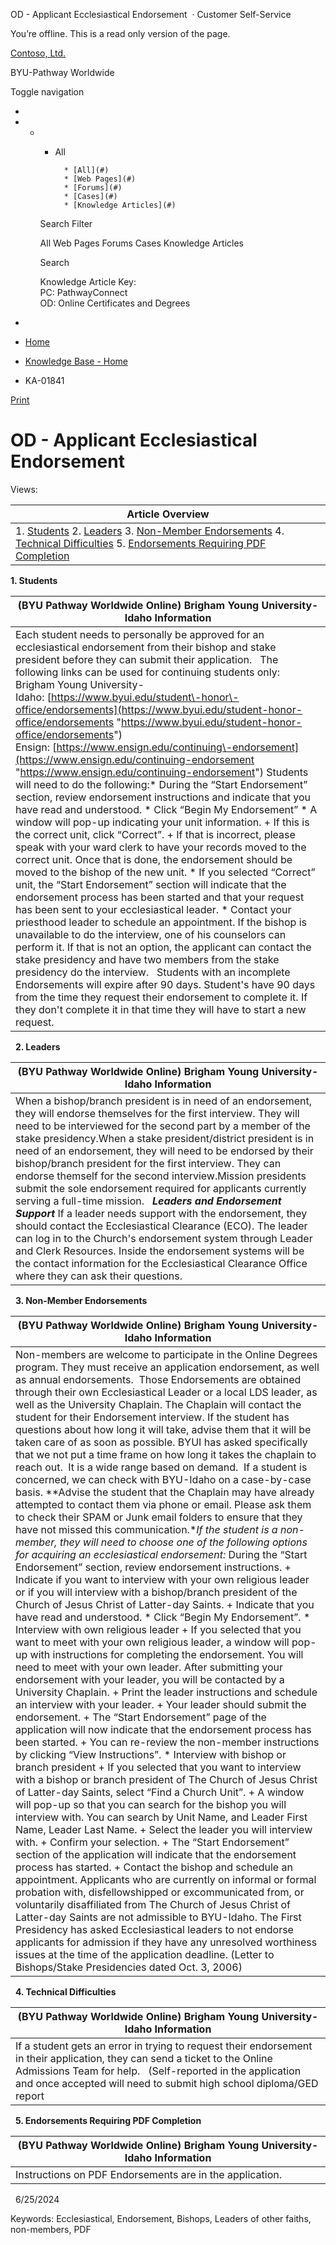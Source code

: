 





 
 OD \- Applicant Ecclesiastical Endorsement
  · Customer Self\-Service













You’re offline. This is a read only version of the page.






[Contoso, Ltd.](~/ "Contoso, Ltd.")


BYU\-Pathway Worldwide




Toggle navigation







* 
* + - All
		
		
			* [All](#)
			* [Web Pages](#)
			* [Forums](#)
			* [Cases](#)
			* [Knowledge Articles](#)
	
	Search Filter
	
	All
	Web Pages
	Forums
	Cases
	Knowledge Articles
	
	
	 Search
	 
	
	
	
	
	
	
	
	
	Knowledge Article Key:  
	PC: PathwayConnect  
	OD: Online Certificates and Degrees
* 















* [Home](/)
* [Knowledge Base \- Home](/knowledgebase/)
* KA\-01841






 [Print](javascript:window.print())



OD \- Applicant Ecclesiastical Endorsement
==========================================














Views: 





| Article Overview |
| --- |
| 1. [Students](#1) 2. [Leaders](#2) 3. [Non\-Member Endorsements](#3) 4. [Technical Difficulties](#4) 5. [Endorsements Requiring PDF Completion](#5) |


  
**1\. Students**


| (BYU Pathway Worldwide Online) Brigham Young University\- Idaho Information |
| --- |
| Each student needs to personally be approved for an ecclesiastical endorsement from their bishop and stake president before they can submit their application.   The following links can be used for continuing students only: Brigham Young University\-Idaho: [https://www.byui.edu/student\-honor\-office/endorsements](https://www.byui.edu/student-honor-office/endorsements "https://www.byui.edu/student-honor-office/endorsements") Ensign: [https://www.ensign.edu/continuing\-endorsement](https://www.ensign.edu/continuing-endorsement "https://www.ensign.edu/continuing-endorsement") Students will need to do the following:* During the “Start Endorsement” section, review endorsement instructions and indicate that you have read and understood. * Click “Begin My Endorsement” * A window will pop\-up indicating your unit information. 	+ If this is the correct unit, click “Correct”. 	+ If that is incorrect, please speak with your ward clerk to have your records moved to the correct unit. Once that is done, the endorsement should be moved to the bishop of the new unit. * If you selected “Correct” unit, the “Start Endorsement” section will indicate that the endorsement process has been started and that your request has been sent to your ecclesiastical leader. * Contact your priesthood leader to schedule an appointment.  If the bishop is unavailable to do the interview, one of his counselors can perform it. If that is not an option, the applicant can contact the stake presidency and have two members from the stake presidency do the interview.   Students with an incomplete Endorsements will expire after 90 days. Student's have 90 days from the time they request their endorsement to complete it. If they don't complete it in that time they will have to start a new request. |


 
**2\. Leaders**


| (BYU Pathway Worldwide Online) Brigham Young University\- Idaho Information |
| --- |
| When a bishop/branch president is in need of an endorsement, they will endorse themselves for the first interview. They will need to be interviewed for the second part by a member of the stake presidency.When a stake president/district president is in need of an endorsement, they will need to be endorsed by their bishop/branch president for the first interview. They can endorse themself for the second interview.Mission presidents submit the sole endorsement required for applicants currently serving a full\-time mission.   ***Leaders and Endorsement Support*** If a leader needs support with the endorsement, they should contact the Ecclesiastical Clearance (ECO). The leader can log in to the Church's endorsement system through Leader and Clerk Resources. Inside the endorsement systems will be the contact information for the Ecclesiastical Clearance Office where they can ask their questions. |


 
**3\. Non\-Member Endorsements**


| (BYU Pathway Worldwide Online) Brigham Young University\- Idaho Information |
| --- |
| Non\-members are welcome to participate in the Online Degrees program. They must receive an application endorsement, as well as annual endorsements.  Those Endorsements are obtained through their own Ecclesiastical Leader or a local LDS leader, as well as the University Chaplain. The Chaplain will contact the student for their Endorsement interview. If the student has questions about how long it will take, advise them that it will be taken care of as soon as possible. BYUI has asked specifically that we not put a time frame on how long it takes the chaplain to reach out.  It is a wide range based on demand.  If a student is concerned, we can check with BYU\-Idaho on a case\-by\-case basis. **Advise the student that the Chaplain may have already attempted to contact them via phone or email. Please ask them to check their SPAM or Junk email folders to ensure that they have not missed this communication.**If the student is a non\-member, they will need to choose one of the following options for acquiring an ecclesiastical endorsement:* During the “Start Endorsement” section, review endorsement instructions. 	+ Indicate if you want to interview with your own religious leader or if you will interview with a bishop/branch president of the Church of Jesus Christ of Latter\-day Saints. 	+ Indicate that you have read and understood. * Click “Begin My Endorsement”. * Interview with own religious leader 	+ If you selected that you want to meet with your own religious leader, a window will pop\-up with instructions for completing the endorsement. You will need to meet with your own leader. After submitting your endorsement with your leader, you will be contacted by a University Chaplain. 	+ Print the leader instructions and schedule an interview with your leader. 	+ Your leader should submit the endorsement. 	+ The “Start Endorsement” page of the application will now indicate that the endorsement process has been started. 	+ You can re\-review the non\-member instructions by clicking “View Instructions”. * Interview with bishop or branch president 	+ If you selected that you want to interview with a bishop or branch president of The Church of Jesus Christ of Latter\-day Saints, select “Find a Church Unit”. 	+ A window will pop\-up so that you can search for the bishop you will interview with. You can search by Unit Name, and Leader First Name, Leader Last Name. 	+ Select the leader you will interview with. 	+ Confirm your selection. 	+ The “Start Endorsement” section of the application will indicate that the endorsement process has started. 	+ Contact the bishop and schedule an appointment.  Applicants who are currently on informal or formal probation with, disfellowshipped or excommunicated from, or voluntarily disaffiliated from The Church of Jesus Christ of Latter\-day Saints are not admissible to BYU\-Idaho. The First Presidency has asked Ecclesiastical leaders to not endorse applicants for admission if they have any unresolved worthiness issues at the time of the application deadline. (Letter to Bishops/Stake Presidencies dated Oct. 3, 2006\) |


 
**4\. Technical Difficulties**


| (BYU Pathway Worldwide Online) Brigham Young University\- Idaho Information |
| --- |
| If a student gets an error in trying to request their endorsement in their application, they can send a ticket to the Online Admissions Team for help.   (Self\-reported in the application and once accepted will need to submit high school diploma/GED report |


 
**5\. Endorsements Requiring PDF Completion**


| (BYU Pathway Worldwide Online) Brigham Young University\- Idaho Information |
| --- |
| Instructions on PDF Endorsements are in the application. |


 
6/25/2024





Keywords: Ecclesiastical, Endorsement, Bishops, Leaders of other faiths, non\-members, PDF
































